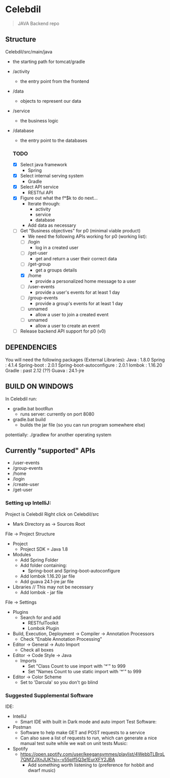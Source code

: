 # Celebdil
  > JAVA Backend repo

## Structure
Celebdil/src/main/java
* the starting path for tomcat/gradle
* /activity
  * the entry point from the frontend
* /data
  * objects to represent our data
* /service
  * the business logic
* /database
  * the entry point to the databases

  ### TODO
  - [X] Select java framework
    - Spring
  - [X] Select internal serving system
    - Gradle
  - [X] Select API service
    - RESTful API
  - [X] Figure out what the f*$k to do next...
    - Iterate through:
      *   activity
      *   service
      *   database
    - Add data as necessary
  - [ ] Get "Business objectives" for p0 (minimal viable product)
    -  We need the following APIs working for p0 (working list):
      - [ ] /login
        - log in a created user
      - [ ] /get-user
        - get and return a user their correct data
      - [ ] /get-group
        - get a groups details
      - [X] /home
        - provide a personalized home message to a user
      - [ ] /user-events
        - provide a user's events for at least 1 day
      - [ ] /group-events
        - provide a group's events for at least 1 day
      - [ ] unnamed
        - allow a user to join a created event
      - [ ] unnamed
        - allow a user to create an event
  - [ ] Release backend API support for p0 (v0)

## DEPENDENCIES
You will need the following packages (External Libraries):
Java                      : 1.8.0
Spring                    : 4.1.4
Spring-boot               : 2.0.1
Spring-boot-autoconfigure : 2.0.1
lombok                    : 1.16.20
Gradle                    : past 2.12 (??)
Guava                     : 24.1-jre

## BUILD ON WINDOWS
In Celebdil run:
* gradle.bat bootRun
  * runs server: currently on port 8080
* gradle.bat build
  * builds the jar file (so you can run program somewhere else)

potentially: ./gradlew for another operating system

## Currently "supported" APIs

* /user-events
* /group-events
* /home
* /login
* /create-user
* /get-user

### Setting up IntelliJ:
Project is Celebdil
Right click on Celebdil/src
* Mark Directory as -> Sources Root

File -> Project Structure
* Project
  * Project SDK = Java 1.8
* Modules
  * Add Spring Folder
  * Add folder containing:
    * Spring-boot and Spring-boot-autoconfigure
  * Add lombok 1.16.20 jar file
  * Add guava 24.1-jre jar file
* Libraries // This may not be necessary
  * Add lombok - jar file

File -> Settings
* Plugins
  * Search for and add
    * RESTfulToolkit
    * Lombok Plugin
* Build, Execution, Deployment -> Compiler -> Annotation Processors
  * Check "Enable Annotation Processing"
* Editor -> General -> Auto Import
  * Check all boxes
* Editor -> Code Style -> Java
  * Imports
    * Set "Class Count to use import with '*'" to 999
    * Set "Names Count to use static import with '*'" to 999
* Editor -> Color Scheme
  * Set to 'Darcula' so you don't go blind

### Suggested Supplemental Software

IDE:
* IntelliJ
  * Smart IDE with built in Dark mode and auto import
Test Software:
* Postman
  * Software to help make GET and POST requests to a service
  * Can also save a list of requests to run, which can generate a nice manual test suite while we wait on unit tests
Music:
* Spotify
  * https://open.spotify.com/user/keegansymmes/playlist/4WebbTLBrqL7QNfZJXnJUK?si=-v55pIf5Q3e1EurXFY2JBA
    * Add something worth listening to (preference for hobbit and dwarf music)